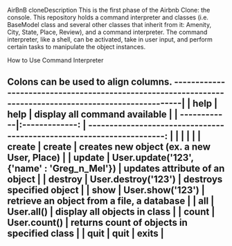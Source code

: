 AirBnB cloneDescription
This is the first phase of the Airbnb Clone: the console. This repository holds a command interpreter and classes (i.e. BaseModel class and several other classes that inherit from it: Amenity, City, State, Place, Review), and a command interpreter. The command interpreter, like a shell, can be activated, take in user input, and perform certain tasks to manipulate the object instances.

How to Use Command Interpreter

Colons can be used to align columns.
--------------------------------------------------------------------------------------------------------|
| help        | help           | display all command available                                          |
| ------------|:-------------: | ---------------------------------------------------------------------: |                                                   |             |                |                                                                        |
| create      | create <class> | creates new object (ex. a new User, Place)                             |
| update      | User.update('123', {'name' : 'Greg_n_Mel'})      |   updates attribute of an object     |
| destroy     | User.destroy('123')      |    destroys specified object                                 |
| show        | User.show('123')         | retrieve an object from a file, a database                   |
| all         | User.all()               | display all objects in class                                 |
| count       | User.count()             | returns count of objects in specified class                  |
| quit        | quit                     | exits                                                        |
---------------------------------------------------------------------------------------------------------
